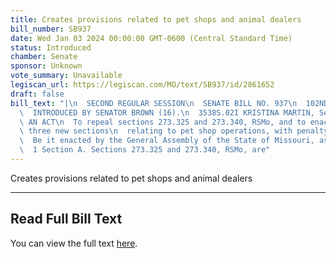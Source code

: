 ```yaml
---
title: Creates provisions related to pet shops and animal dealers
bill_number: SB937
date: Wed Jan 03 2024 00:00:00 GMT-0600 (Central Standard Time)
status: Introduced
chamber: Senate
sponsor: Unknown
vote_summary: Unavailable
legiscan_url: https://legiscan.com/MO/text/SB937/id/2861652
draft: false
bill_text: "|\n  SECOND REGULAR SESSION\n  SENATE BILL NO. 937\n  102ND GENERA L ASSEMBLY\n\
  \  INTRODUCED BY SENATOR BROWN (16).\n  3538S.02I KRISTINA MARTIN, Secretary\n \
  \ AN ACT\n  To repeal sections 273.325 and 273.340, RSMo, and to enact in lieu thereof\
  \ three new sections\n  relating to pet shop operations, with penalty provisions.\n\
  \  Be it enacted by the General Assembly of the State of Missouri, as follows:\n\
  \  1 Section A. Sections 273.325 and 273.340, RSMo, are"
---
```

Creates provisions related to pet shops and animal dealers

---

## Read Full Bill Text

You can view the full text [here](https://legiscan.com/MO/text/SB937/id/2861652).
